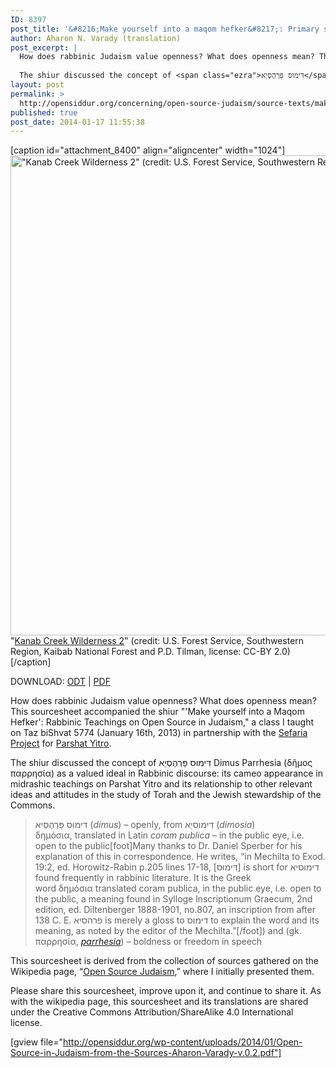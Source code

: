 ```yaml
---
ID: 8397
post_title: '&#8216;Make yourself into a maqom hefker&#8217;: Primary sources on open-source in Judaism (sourcesheet)'
author: Aharon N. Varady (translation)
post_excerpt: |
  How does rabbinic Judaism value openness? What does openness mean? This sourcesheet accompanied the shiur "'Make yourself into a Maqom Hefker': Rabbinic Teachings on Open Source in Judaism," a class I taught on Taz biShvat 5774 (January 16th, 2013) in partnership with the <a href="http://sefaria.org">Sefaria Project</a> for Parshat Yitro.
  
  The shiur discussed the concept of <span class="ezra">דִּימוּס פַּרְהֶסְיַא</span> Dimus Parrhesia (δῆμος παρρησία) as a valued ideal in Rabbinic discourse: its cameo appearance in midrashic teachings on Parshat Yitro and its relationship to other relevant ideas and attitudes in the study of Torah and the Jewish stewardship of the Commons.
layout: post
permalink: >
  http://opensiddur.org/concerning/open-source-judaism/source-texts/make-yourself-into-a-maqom-hefker-teachings-on-open-source-in-judaism-sourcesheet/
published: true
post_date: 2014-01-17 11:55:38
---
```

[caption id="attachment_8400" align="aligncenter" width="1024"]<a href="http://opensiddur.org/wp-content/uploads/2014/01/1024px-Kanab_Creek_Wilderness.jpg"><img class="size-full wp-image-8400" alt="&quot;Kanab Creek Wilderness 2&quot; (credit: U.S. Forest Service, Southwestern Region, Kaibab National Forest and P.D. Tilman, license: CC-BY 2.0)" src="http://opensiddur.org/wp-content/uploads/2014/01/1024px-Kanab_Creek_Wilderness.jpg" width="1024" height="768" /></a> "<a href="https://en.wikipedia.org/wiki/File:Kanab_Creek_Wilderness.jpg">Kanab Creek Wilderness 2</a>" (credit: U.S. Forest Service, Southwestern Region, Kaibab National Forest and P.D. Tilman, license: CC-BY 2.0)[/caption]

DOWNLOAD: <a href="http://opensiddur.org/wp-content/uploads/2014/01/Open-Source-in-Judaism-from-the-Sources-Aharon-Varady-v.0.2.odt">ODT</a> | <a href="http://opensiddur.org/wp-content/uploads/2014/01/Open-Source-in-Judaism-from-the-Sources-Aharon-Varady-v.0.2.pdf">PDF</a>

How does rabbinic Judaism value openness? What does openness mean? This sourcesheet accompanied the shiur "'Make yourself into a Maqom Hefker': Rabbinic Teachings on Open Source in Judaism," a class I taught on Taz biShvat 5774 (January 16th, 2013) in partnership with the <a href="http://sefaria.org">Sefaria Project</a> for <a href="https://en.wikipedia.org/wiki/Yitro_(parsha)">Parshat Yitro</a>.

The shiur discussed the concept of <span class="hebrew">דִּימוּס פַּרְהֶסְיַא</span> Dimus Parrhesia (δῆμος παρρησία) as a valued ideal in Rabbinic discourse: its cameo appearance in midrashic teachings on Parshat Yitro and its relationship to other relevant ideas and attitudes in the study of Torah and the Jewish stewardship of the Commons.

<blockquote>דִּימוּס פַּרְהֶסְיא (<em>dimus</em>) –  openly, from דִּימוֺסיַא (<em>dimosia</em>) δημόσια, translated in Latin <em>coram publica</em> –  in the public eye, i.e. open to the public[foot]Many thanks to Dr. Daniel Sperber for his explanation of this in correspondence. He writes, “in Mechilta to Exod. 19:2, ed. Horowitz-Rabin p.205 lines 17-18, [דִּימוּס] is short for דימוסיא found frequently in rabbinic literature. It is the Greek word δημόσια translated coram publica, in the public eye, i.e. open to the public, a meaning found in Sylloge lnscriptionum Graecum, 2nd edition, ed. Diltenberger 1888-1901, no.807, an inscription from after 138 C. E. פרהסיא is merely a gloss to דימוס to explain the word and its meaning, as noted by the editor of the Mechilta.”[/foot]) and (gk. παρρησία, <em><a href="https://en.wiktionary.org/wiki/parrhesia">parrhesia</a></em>) – boldness or freedom in speech
</blockquote>

This sourcesheet is derived from the collection of sources gathered on the Wikipedia page, “<a href="https://en.wikipedia.org/wiki/Open_Source_Judaism">Open Source Judaism</a>,” where I initially presented them.

Please share this sourcesheet, improve upon it, and continue to share it. As with the wikipedia page, this sourcesheet and its translations are shared under the Creative Commons Attribution/ShareAlike 4.0 International license.</blockquote>
</blockquote>

[gview file="http://opensiddur.org/wp-content/uploads/2014/01/Open-Source-in-Judaism-from-the-Sources-Aharon-Varady-v.0.2.pdf"]